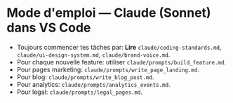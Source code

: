 # Mode d'emploi — Claude (Sonnet) dans VS Code
- Toujours commencer tes tâches par: **Lire** `claude/coding-standards.md`, `claude/ui-design-system.md`, `claude/brand-voice.md`.
- Pour chaque nouvelle feature: utiliser `claude/prompts/build_feature.md`.
- Pour pages marketing: `claude/prompts/write_page_landing.md`.
- Pour blog: `claude/prompts/write_blog_post.md`.
- Pour analytics: `claude/prompts/analytics_events.md`.
- Pour legal: `claude/prompts/legal_pages.md`.
